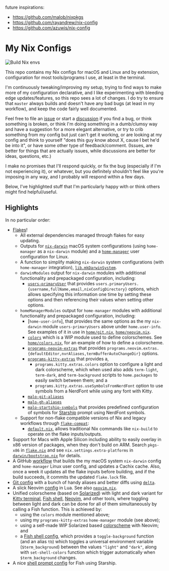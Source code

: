 future inspirations: 
- https://github.com/malob/nixpkgs 
- https://github.com/rayandrew/nix-config 
- https://github.com/azuwis/nix-config

# My Nix Configs

![Build Nix envs](https://github.com/malob/nixpkgs/workflows/Build%20Nix%20envs/badge.svg)

This repo contains my Nix configs for macOS and Linux and by extension, configuration for most tools/programs I use, at least in the terminal.

I'm continuously tweaking/improving my setup, trying to find ways to make more of my configuration declarative, and I like experimenting with bleeding edge updates/features, so this repo sees a lot of changes. I do try to ensure that `master` always builds and doesn't have any bad bugs (at least in my workflow), and keep the code fairly well documented.

Feel free to file an [issue](https://github.com/malob/nixpkgs/issues) or start a [discussion](https://github.com/malob/nixpkgs/discussions) if you find a bug, or think something is broken, or think I'm doing something in a dumb/clumsy way and have a suggestion for a more elegant alternative, or try to crib something from my config but just can't get it working, or are looking at my config and think to yourself "does this guy know about X, cause I bet he'd be into it", or have some other type of feedback/comment. (Issues, are better for things that are actually issues, while discussions are better for ideas, questions, etc.)

I make no promises that I'll respond quickly, or fix the bug (especially if I'm not experiencing it), or whatever, but you definitely shouldn't feel like you're imposing in any way, and I probably will respond within a few days.

Below, I've highlighted stuff that I'm particularly happy with or think others might find helpful/useful.

## Highlights

In no particular order:

* [Flakes](./flake.nix)!
  * All external dependencies managed through flakes for easy updating.
  * Outputs for [`nix-darwin`](https://github.com/LnL7/nix-darwin) macOS system configurations (using `home-manager` as a `nix-darwin` module) and a [`home-manager`](https://github.com/nix-community/home-manager) user configuration for Linux.
  * A function to simplify making `nix-darwin` system configurations (with `home-manager` integration), [`lib.mkDarwinSystem`](./lib/mkDarwinSystem.nix).
  * `darwinModules` output for `nix-darwin` modules with additional functionality and prepackaged configuration, including:
    * [`users-primaryUser`](./modules/darwin/users.nix) that provides `users.primaryUsers.{username,fullName,email,nixConfigDirectory}` options, which allows specifying this information one time by setting these options and then referencing their values when setting other options.
  * `homeManagerModules` output for `home-manager` modules with additional functionality and prepackaged configuration, including:
    * [`home-user-info`], that provides the same options as the my `nix-darwin` module `users-primaryUsers` above under `home.user-info`. See examples of it in use in [`home/git.nix`](./home/git.nix), [`home/neovim.nix`](./home/neovim.nix).
    * [`colors`](./modules/home/colors) which is a WIP module used to define colorschemes. See [`home/colors.nix`](./home/colors.nix), for an example of how to define a colorscheme.
    * [`programs-neovim-extras`](./modules/home/programs/neovim/extras.nix) that provides `programs.neovim.extras.{defaultEditor,nvrAliases,termBufferAutoChangeDir}` options.
    * [`programs-kitty-extras`](./modules/home/programs/kitty/extras.nix) that provides a,
      * `programs.kitty.extras.colors` option to configure a light and dark colorscheme, which when used also adds `term-light`, `term-dark`, and `term-background` scripts to `home.packages` to easily switch between them; and a
      * `programs.kitty.extras.useSymbolsFromNerdFont` option to use symbols from a NerdFont while using any font with Kitty.
    * [`malo-git-aliases`](./home/git-aliases.nix)
    * [`malo-gh-aliases`](./home/gh-aliases.nix)
    * [`malo-startship-symbols`](./home/starship-symbols.nix) that provides predefined configuration of symbols for [Starship](https://starship.rs) prompt using NerdFont symbols.
  * Support for non-flake compatible versions of Nix and legacy workflows through [`flake-compat`](https://nixos.wiki/wiki/Flakes#Using_flakes_project_from_a_legacy_Nix):
    * [`default.nix`](./default.nix), allows traditional Nix commands like `nix-build` to operate on the flake inputs/outputs.
* Support for Macs with Apple Silicon including ability to easily overlay in x86 version of packages, when they don't build on ARM. Search `pkgs-x86` in [`flake.nix`](./flake.nix) and see `nix.settings.extra-platforms` in [`darwin/bootstrap.nix`](./darwin/bootstrap.nix) for details.
* A GitHub [workflow](./.github/workflows/ci.yml) that builds the my macOS system `nix-darwin` config and `home-manager` Linux user config, and updates a Cachix cache. Also, once a week it updates all the flake inputs before building, and if the build succeeds, it commits the updated `flake.lock` file.
* [Git config](./home/git.nix) with a bunch of handy aliases and better diffs using [`delta`](https://github.com/dandavison/delta).
* A slick Neovim [config](./configs/nvim) in Lua. See also [`neovim.nix`](./home/neovim.nix).
* Unified colorscheme (based on [Solarized](https://ethanschoonover.com/solarized/)) with light and dark variant for [Kitty terminal](https://sw.kovidgoyal.net/kitty), [Fish shell](https://fishshell.com), [Neovim](https://neovim.io), and other tools, where toggling between light and dark can be done for all of them simultaneously by calling a Fish function. This is achieved by:
  * using the `colors` module mentioned above;
  * using my `programs-kitty-extras` `home-manager` module (see above);
  * using a self-made WIP Solarized based [colorscheme](./configs/nvim/lua/malo/theme.lua) with Neovim; and
  * a [Fish shell config](./home/fish.nix), which provides a `toggle-background` function (and an alias `tb`) which toggles a universal environment variable (`$term_background`) between the values `"light"` and `"dark"`, along with `set-shell-colors` function which trigger automatically when `$term_background` changes.
* A nice [shell prompt config](./home/starship.nix) for Fish using Starship.
